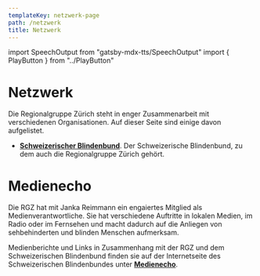 ```yaml
---
templateKey: netzwerk-page
path: /netzwerk
title: Netzwerk
---
```

import SpeechOutput from "gatsby-mdx-tts/SpeechOutput"
import { PlayButton } from "../PlayButton"

<SpeechOutput id="netzwerk-page" customPlayButton={PlayButton}>

# Netzwerk

Die Regionalgruppe Zürich steht in enger Zusammenarbeit mit verschiedenen Organisationen. Auf dieser Seite sind einige davon aufgelistet.

* **[Schweizerischer Blindenbund](https://blind.ch/)**. Der Schweizerische Blindenbund, zu dem auch die Regionalgruppe Zürich gehört.

</SpeechOutput>

# Medienecho
Die RGZ hat mit Janka Reimmann ein engaiertes Mitglied als Medienverantwortliche. Sie hat verschiedene Auftritte in lokalen Medien, im Radio oder im Fernsehen und macht dadurch auf die Anliegen von sehbehinderten und blinden Menschen aufmerksam. 

Medienberichte und Links in Zusammenhang mit der RGZ und dem Schweizerischen Blindenbund finden sie auf der Internetseite des Schweizerischen Blindenbundes unter **[Medienecho](https://blind.ch/medienecho.html)**.